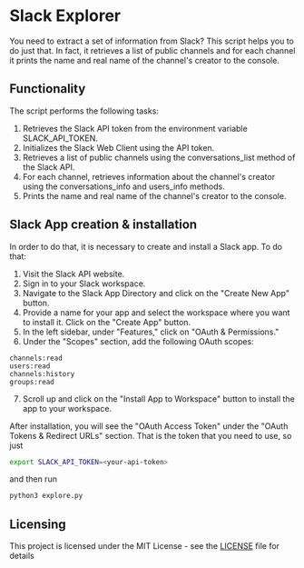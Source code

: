 # Slack Explorer

You need to extract a set of information from Slack? This script helps you to do just that.
In fact, it retrieves a list of public channels and for each channel it prints the name and real name of the channel's creator to the console.

## Functionality
The script performs the following tasks:

1. Retrieves the Slack API token from the environment variable SLACK_API_TOKEN.
2. Initializes the Slack Web Client using the API token.
3. Retrieves a list of public channels using the conversations_list method of the Slack API.
4. For each channel, retrieves information about the channel's creator using the conversations_info and users_info methods.
5. Prints the name and real name of the channel's creator to the console.

## Slack App creation & installation
In order to do that, it is necessary to create and install a Slack app. 
To do that: 

1. Visit the Slack API website.
2. Sign in to your Slack workspace.
3. Navigate to the Slack App Directory and click on the "Create New App" button.
4. Provide a name for your app and select the workspace where you want to install it. Click on the "Create App" button.
5. In the left sidebar, under "Features," click on "OAuth & Permissions."
6. Under the "Scopes" section, add the following OAuth scopes:

```
channels:read
users:read
channels:history
groups:read
```

7. Scroll up and click on the "Install App to Workspace" button to install the app to your workspace.

After installation, you will see the "OAuth Access Token" under the "OAuth Tokens & Redirect URLs" section. That is the token that you need to use, so just

``` bash
export SLACK_API_TOKEN=<your-api-token>
```

and then run

```bash
python3 explore.py
```

## Licensing
This project is licensed under the MIT License - see the [LICENSE](LICENSE.md) file for details
